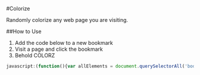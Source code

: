 #Colorize

Randomly colorize any web page you are visiting.

##How to Use
1. Add the code below to a new bookmark
2. Visit a page and click the bookmark
3. Behold COLORZ


 ```javascript
javascript:(function(){var allElements = document.querySelectorAll('body, body *');for (var i=0; i < allElements.length; i++) {allElements[i].style.background = '#'+(Math.floor(Math.random()*16777216)).toString(16);allElements[i].style.color = '#'+(Math.floor(Math.random()*16777216)).toString(16);}})()
 ```
